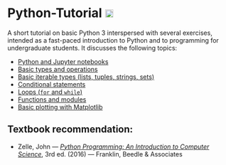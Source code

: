 # Python-Tutorial <img src="https://upload.wikimedia.org/wikipedia/commons/thumb/c/c3/Python-logo-notext.svg/1200px-Python-logo-notext.svg.png" width="18"> 

A short tutorial on basic Python 3 interspersed with several exercises, intended
as a fast-paced introduction to Python and to programming for undergraduate
students. It discusses the following topics:

* [Python and Jupyter notebooks](https://github.com/pzuehlke/Python-Tutorial/blob/main/1-about_python_and_jupyter_notebooks.ipynb)
* [Basic types and operations](https://github.com/pzuehlke/Python-Tutorial/blob/main/2-basic_types_and_operations.ipynb)
* [Basic iterable types (lists, tuples, strings, sets)](https://github.com/pzuehlke/Python-Tutorial/blob/main/3-strings_lists_and_tuples.ipynb)
* [Conditional statements](https://github.com/pzuehlke/Python-Tutorial/blob/main/4-conditionals_and_list_comprehensions.ipynb)
* [Loops (`for` and `while`)](https://github.com/pzuehlke/Python-Tutorial/blob/main/5-for_and_while.ipynb)
* [Functions and modules](https://github.com/pzuehlke/Python-Tutorial/blob/main/6-functions_and_modules.ipynb)
* [Basic plotting with Matplotlib](https://github.com/pzuehlke/Python-Tutorial/blob/main/7-introduction_to_matplotlib.ipynb)

## Textbook recommendation:

* Zelle, John — [_Python Programming: An Introduction to Computer Science_](https://mcsp.wartburg.edu/zelle/python), 3rd ed. (2016) — Franklin, Beedle & Associates

